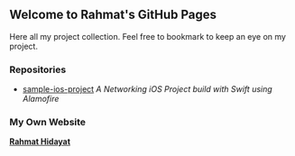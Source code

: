 ## Welcome to Rahmat's GitHub Pages
Here all my project collection. Feel free to bookmark to keep an eye on my project.

### Repositories
- [sample-ios-project](https://github.com/rhmthidayat/sample-ios-project)
_A Networking iOS Project build with Swift using Alamofire_

### My Own Website
**[Rahmat Hidayat](http://rahmat-hidayat.xyz/)**

